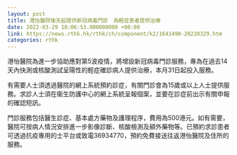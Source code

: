 ```yaml
---
layout: post
title: 港怡醫院後天起提供新冠病毒門診　為輕症患者提供治療
date: 2022-03-29 18:06:53.000000000 +08:00
link: https://news.rthk.hk/rthk/ch/component/k2/1641490-20220329.htm
categories: rthk
---
```


港怡醫院為進一步協助應對第5波疫情，將增設新冠病毒門診服務，專為在過去14天內快測或核酸測試呈陽性的輕症確診病人提供治療，本月31日起投入服務。

有需要人士須透過醫院的網上系統預約診症，有關門診會為15歲或以上人士提供服務。求診人士須在衞生防護中心的網上系統呈報個案，並要在診症前出示有關申報的確認短訊。

門診服務包括醫生診症、基本處方藥物及護理程序，費用為500港元。如有需要，醫院可按病人情況安排進一步影像診斷、核酸檢測及額外藥物等。已預約求診患者可透過抗疫專用的士平台或致電36934770，預約免費接送往返港怡醫院及住所的服務。
